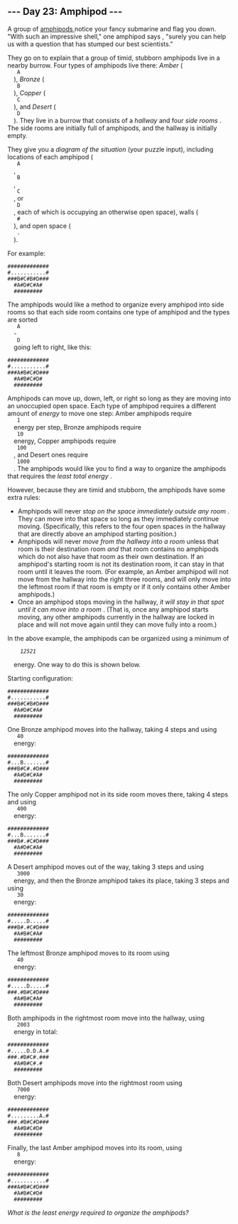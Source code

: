 <article class="day-desc">
 <h2>
  --- Day 23: Amphipod ---
 </h2>
 <p>
  A group of
  <a href="https://en.wikipedia.org/wiki/Amphipoda" target="_blank">
   amphipods
  </a>
  notice your fancy submarine and flag you down. "With such an impressive shell," one amphipod
  <span title="What? You didn't know amphipods can talk?">
   says
  </span>
  , "surely you can help us with a question that has stumped our best scientists."
 </p>
 <p>
  They go on to explain that a group of timid, stubborn amphipods live in a nearby burrow. Four types of amphipods live there:
  <em>
   Amber
  </em>
  (
  <code>
   A
  </code>
  ),
  <em>
   Bronze
  </em>
  (
  <code>
   B
  </code>
  ),
  <em>
   Copper
  </em>
  (
  <code>
   C
  </code>
  ), and
  <em>
   Desert
  </em>
  (
  <code>
   D
  </code>
  ). They live in a burrow that consists of a
  <em>
   hallway
  </em>
  and four
  <em>
   side rooms
  </em>
  . The side rooms are initially full of amphipods, and the hallway is initially empty.
 </p>
 <p>
  They give you a
  <em>
   diagram of the situation
  </em>
  (your puzzle input), including locations of each amphipod (
  <code>
   A
  </code>
  ,
  <code>
   B
  </code>
  ,
  <code>
   C
  </code>
  , or
  <code>
   D
  </code>
  , each of which is occupying an otherwise open space), walls (
  <code>
   #
  </code>
  ), and open space (
  <code>
   .
  </code>
  ).
 </p>
 <p>
  For example:
 </p>
 <pre><code>#############
#...........#
###B#C#B#D###
  #A#D#C#A#
  #########
</code></pre>
 <p>
  The amphipods would like a method to organize every amphipod into side rooms so that each side room contains one type of amphipod and the types are sorted
  <code>
   A
  </code>
  -
  <code>
   D
  </code>
  going left to right, like this:
 </p>
 <pre><code>#############
#...........#
###A#B#C#D###
  #A#B#C#D#
  #########
</code></pre>
 <p>
  Amphipods can move up, down, left, or right so long as they are moving into an unoccupied open space. Each type of amphipod requires a different amount of
  <em>
   energy
  </em>
  to move one step: Amber amphipods require
  <code>
   1
  </code>
  energy per step, Bronze amphipods require
  <code>
   10
  </code>
  energy, Copper amphipods require
  <code>
   100
  </code>
  , and Desert ones require
  <code>
   1000
  </code>
  . The amphipods would like you to find a way to organize the amphipods that requires the
  <em>
   least total energy
  </em>
  .
 </p>
 <p>
  However, because they are timid and stubborn, the amphipods have some extra rules:
 </p>
 <ul>
  <li>
   Amphipods will never
   <em>
    stop on the space immediately outside any room
   </em>
   . They can move into that space so long as they immediately continue moving. (Specifically, this refers to the four open spaces in the hallway that are directly above an amphipod starting position.)
  </li>
  <li>
   Amphipods will never
   <em>
    move from the hallway into a room
   </em>
   unless that room is their destination room
   <em>
    and
   </em>
   that room contains no amphipods which do not also have that room as their own destination. If an amphipod's starting room is not its destination room, it can stay in that room until it leaves the room. (For example, an Amber amphipod will not move from the hallway into the right three rooms, and will only move into the leftmost room if that room is empty or if it only contains other Amber amphipods.)
  </li>
  <li>
   Once an amphipod stops moving in the hallway,
   <em>
    it will stay in that spot until it can move into a room
   </em>
   . (That is, once any amphipod starts moving, any other amphipods currently in the hallway are locked in place and will not move again until they can move fully into a room.)
  </li>
 </ul>
 <p>
  In the above example, the amphipods can be organized using a minimum of
  <code>
   <em>
    12521
   </em>
  </code>
  energy. One way to do this is shown below.
 </p>
 <p>
  Starting configuration:
 </p>
 <pre><code>#############
#...........#
###B#C#B#D###
  #A#D#C#A#
  #########
</code></pre>
 <p>
  One Bronze amphipod moves into the hallway, taking 4 steps and using
  <code>
   40
  </code>
  energy:
 </p>
 <pre><code>#############
#...B.......#
###B#C#.#D###
  #A#D#C#A#
  #########
</code></pre>
 <p>
  The only Copper amphipod not in its side room moves there, taking 4 steps and using
  <code>
   400
  </code>
  energy:
 </p>
 <pre><code>#############
#...B.......#
###B#.#C#D###
  #A#D#C#A#
  #########
</code></pre>
 <p>
  A Desert amphipod moves out of the way, taking 3 steps and using
  <code>
   3000
  </code>
  energy, and then the Bronze amphipod takes its place, taking 3 steps and using
  <code>
   30
  </code>
  energy:
 </p>
 <pre><code>#############
#.....D.....#
###B#.#C#D###
  #A#B#C#A#
  #########
</code></pre>
 <p>
  The leftmost Bronze amphipod moves to its room using
  <code>
   40
  </code>
  energy:
 </p>
 <pre><code>#############
#.....D.....#
###.#B#C#D###
  #A#B#C#A#
  #########
</code></pre>
 <p>
  Both amphipods in the rightmost room move into the hallway, using
  <code>
   2003
  </code>
  energy in total:
 </p>
 <pre><code>#############
#.....D.D.A.#
###.#B#C#.###
  #A#B#C#.#
  #########
</code></pre>
 <p>
  Both Desert amphipods move into the rightmost room using
  <code>
   7000
  </code>
  energy:
 </p>
 <pre><code>#############
#.........A.#
###.#B#C#D###
  #A#B#C#D#
  #########
</code></pre>
 <p>
  Finally, the last Amber amphipod moves into its room, using
  <code>
   8
  </code>
  energy:
 </p>
 <pre><code>#############
#...........#
###A#B#C#D###
  #A#B#C#D#
  #########
</code></pre>
 <p>
  <em>
   What is the least energy required to organize the amphipods?
  </em>
 </p>
</article>
